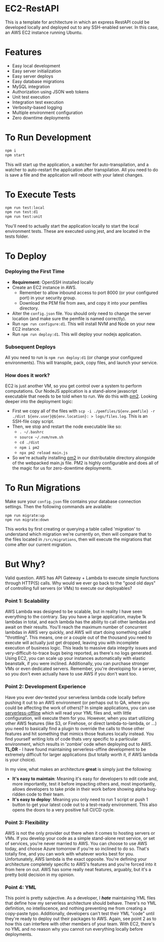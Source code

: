 # EC2-RestAPI
This is a template for architecture in which an express RestAPI could be developed locally and deployed
out to any SSH-enabled server. In this case, an AWS EC2 instance running Ubuntu.

# Features
   - Easy local development
   - Easy server initialization
   - Easy server deploys
   - Easy database migrations
   - MySQL integration
   - Authorization using JSON web tokens
   - Unit test execution
   - Integration test execution
   - Verbosity-based logging
   - Multiple environment configuration
   - Zero downtime deployments

# To Run Development
```bash
npm i
npm start
```

This will start up the application, a watcher for auto-transpilation, and a watcher to auto-restart the application after transpilation. All you need to do is save a file and the application will reboot with your latest changes.

# To Execute Tests
```bash
npm run test:local
npm run test:d1
npm run test:unit
```
You'll need to actually start the application locally to start the local environment tests. 
These are executed using jest, and are located in the tests folder.

# To Deploy

### Deploying the First Time
   - **Requirement:** OpenSSH installed locally
   - Create an EC2 instance in AWS.
      - Remember to allow inbound access to port 8000 (or your configured port) in your security group.
      - Download the PEM file from aws, and copy it into your pemfiles directory.
   - Alter the `config.json` file. You should only need to change the server location (and make sure the pemfile is named correctly).
   - Run `npm run configure:d1`. This will install NVM and Node on your new EC2 instance.
   - Run `npm run deploy:d1`. This will deploy your nodejs application.

### Subsequent Deploys
All you need to run is `npm run deploy:d1` (or change your configured environments). This will transpile, pack, copy files, and launch your service.

### How does it work?
EC2 is just another VM, so you get control over a system to perform computations. Our NodeJS application is a stand-alone javascript executable that needs to be told when to run.  We do this with [pm2](https://pm2.io/doc/en/runtime/overview). Looking deeper into the deployment logic:
 - First we copy all of the files with `scp -i ./pemfiles/${env.pemfile} -r ./dist ${env.user}@${env.location}: > logs/files.log`.  This is an SSH-file copy script.
 - Then, we stop and restart the node executable like so:
   - `. ~/.bashrc`
   - `source ~/.nvm/nvm.sh`
   - `cd ./dist`
   - `npm i pm2`
   - `npx pm2 reload main.js`
- So we're actually installing [pm2](https://pm2.io/doc/en/runtime/overview/) in our distributable directory alongside of the webpacked main.js file. PM2 is highly configurable and does all of the magic for us for zero-downtime deployments.

# To Run Migrations
Make sure your `config.json` file contains your database connection settings. Then the following commands are available:
 ```
 npm run migrate:up
 npm run migrate:down
 ```

This works by first creating or querying a table called 'migration' to understand which migration we're currently on, then will compare that to the files located in `/src/migrations`, then will execute the migrations that come after our current migration. 

# But Why?
Valid question. AWS has API Gateway + Lambda to execute simple functions through HTTP(S) calls.  Why would we ever go back to the "good old days" of controlling full servers (or VMs) to execute our deployables? 

### **Point 1**: Scalability
AWS Lambda was designed to be scalable, but in reality I have seen everything to the contrary.  Say you have a large application, maybe 1k lambdas in total, and each lambda has the ability to call other lambdas and await on their results.  You'll reach the maximum number of concurrent lambdas in AWS very quickly, and AWS will start doing something called "throttling".  This means, one or a couple out of the thousand you need to execute will actually just get dropped, leaving you with incomplete execution of business logic.  This leads to massive data integrity issues and very-difficult-to-trace bugs being reported, as there's no logs generated. Using EC2, you can scale up your instances automatically with elastic beanstalk, if you were inclined. Additionally, you can purchase stronger VMs or even dedicated servers. Remember, you're developing for a server, so you don't even actually have to use AWS if you don't want too. 

### **Point 2**: Development Experience
Have you ever dev-tested your serverless lambda code locally before pushing it out to an AWS environment (or perhaps out to QA, where you could be affecting the work of others)? In simple applications, you can use [serverless-offline](https://github.com/dherault/serverless-offline) which will read your YML files and, with little configuration, will execute them for you.  However, when you start utilizing other AWS features (like S3, or Firehose, or direct lambda-to-lambda, or ...) you need to basically find a plugin to override the calls to those other features and hit something that mimics those features locally instead.  You find yourself writing lots of code thats very specific to a particular environment, which results in 'zombie' code when deploying out to AWS.  **TL;DR** - I have found maintaining serverless-offine development to be extremely difficult for larger applications (but totally worth it, if AWS lambda is your choice).

In my view, what makes an architecture **great** is simply just the following:
 - **It's easy to maintain**: Meaning it's easy for developers to edit code and, more importantly, test it before impacting others and, most importantly, allows developers to take pride in their work before showing alpha bug-ridden code to their team.
 - **It's easy to deploy**: Meaning you only need to run 1 script or push 1 button to get your latest code out to a test-ready environment. This also opens the doors to a very positive full CI/CD cycle.

### **Point 3**: Flexibility
AWS is not the only provider out there when it comes to hosting servers or VMs.  If you develop your code as a simple stand-alone rest service, or set of services, you're never married to AWS.  You can choose to use AWS today, and choose Azure tomorrow if you're so inclined to do so.  That's totally fine, and you can work with whatever works best for you.  Unfortunately, AWS lambda is the exact opposite.  You're defining your architecture completely specific to AWS's features and you're forced into it from here on out.  AWS has some really neat features, arguably, but it's a pretty bold decision in my opinion.

### **Point 4**: YML
This point is pretty subjective.  As a developer, I **_hate_** maintaining YML files that define how my serverless architecture should behave.  There's no YML definition, no intelliscence, and nothing preventing me from creating a copy-paste typo. Additionally, developers can't test their YML "code" until they're ready to deploy out their packages to AWS.  Again, see point 2 as to how this can interfere with other members of your team. With EC2, there's no YML and no reason why you cannot run everything locally before deployments.
